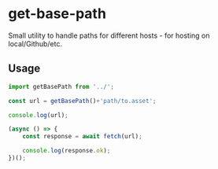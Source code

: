 # get-base-path

Small utility to handle paths for different hosts - for hosting on local/Github/etc.

## Usage

```javascript
import getBasePath from '../';

const url = getBasePath()+'path/to.asset';

console.log(url);

(async () => {
    const response = await fetch(url);

    console.log(response.ok);
})();
```
